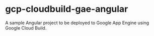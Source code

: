 # gcp-cloudbuild-gae-angular

A sample Angular project to be deployed to Google App Engine using Google Cloud Build.
